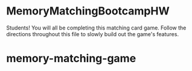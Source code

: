 # MemoryMatchingBootcampHW

Students! You will all be completing this matching card game. Follow the directions throughout this file to slowly build out the game's features.
# memory-matching-game
